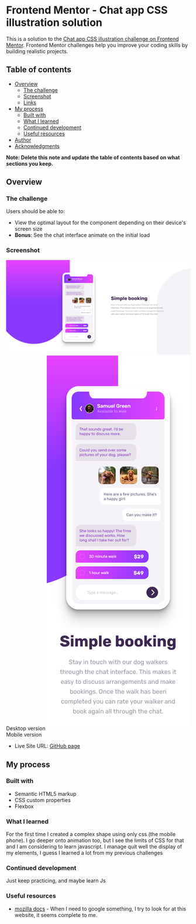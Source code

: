 # Frontend Mentor - Chat app CSS illustration solution

This is a solution to the [Chat app CSS illustration challenge on Frontend Mentor](https://www.frontendmentor.io/challenges/chat-app-css-illustration-O5auMkFqY). Frontend Mentor challenges help you improve your coding skills by building realistic projects. 

## Table of contents

- [Overview](#overview)
  - [The challenge](#the-challenge)
  - [Screenshot](#screenshot)
  - [Links](#links)
- [My process](#my-process)
  - [Built with](#built-with)
  - [What I learned](#what-i-learned)
  - [Continued development](#continued-development)
  - [Useful resources](#useful-resources)
- [Author](#author)
- [Acknowledgments](#acknowledgments)

**Note: Delete this note and update the table of contents based on what sections you keep.**

## Overview

### The challenge

Users should be able to:

- View the optimal layout for the component depending on their device's screen size
- **Bonus**: See the chat interface animate on the initial load

### Screenshot

![](images/screenshot-desktop.png) Desktop version
![](images/screenshot-mobile.png) Mobile version

- Live Site URL: [GitHub page](https://thomas-auffroy.github.io/chat-app-Frontend/)

## My process

### Built with

- Semantic HTML5 markup
- CSS custom properties
- Flexbox


### What I learned

For the first time I created a complex shape using only css (the mobile phone). I go deeper onto animation too, but I see the limits of CSS for that and I am considering to learn javascript. I manage quit well the display of my elements, I guess I learned a lot from my previous challenges

### Continued development

Just keep practicing, and maybe learn Js

### Useful resources

- [mozilla docs](https://developer.mozilla.org/en-US/docs/Web/CSS) - When I need to google something, I try to look for at this website, it seems complete to me.
